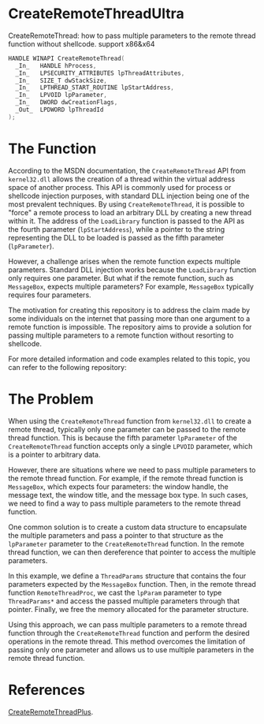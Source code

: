 # CreateRemoteThreadUltra
CreateRemoteThread: how to pass multiple parameters to the remote thread function without shellcode. support x86&x64

```c++
HANDLE WINAPI CreateRemoteThread(
  _In_   HANDLE hProcess,
  _In_   LPSECURITY_ATTRIBUTES lpThreadAttributes,
  _In_   SIZE_T dwStackSize,
  _In_   LPTHREAD_START_ROUTINE lpStartAddress,
  _In_   LPVOID lpParameter,
  _In_   DWORD dwCreationFlags,
  _Out_  LPDWORD lpThreadId
);
```

# The Function
  According to the MSDN documentation, the `CreateRemoteThread` API from `kernel32.dll` allows the creation of a thread within the virtual address space of another process. This API is commonly used for process or shellcode injection purposes, with standard DLL injection being one of the most prevalent techniques. By using `CreateRemoteThread`, it is possible to "force" a remote process to load an arbitrary DLL by creating a new thread within it. The address of the `LoadLibrary` function is passed to the API as the fourth parameter (`lpStartAddress`), while a pointer to the string representing the DLL to be loaded is passed as the fifth parameter (`lpParameter`).

However, a challenge arises when the remote function expects multiple parameters. Standard DLL injection works because the `LoadLibrary` function only requires one parameter. But what if the remote function, such as `MessageBox`, expects multiple parameters? For example, `MessageBox` typically requires four parameters.

The motivation for creating this repository is to address the claim made by some individuals on the internet that passing more than one argument to a remote function is impossible. The repository aims to provide a solution for passing multiple parameters to a remote function without resorting to shellcode.

For more detailed information and code examples related to this topic, you can refer to the following repository:
# The Problem
When using the `CreateRemoteThread` function from `kernel32.dll` to create a remote thread, typically only one parameter can be passed to the remote thread function. This is because the fifth parameter `lpParameter` of the `CreateRemoteThread` function accepts only a single `LPVOID` parameter, which is a pointer to arbitrary data.

However, there are situations where we need to pass multiple parameters to the remote thread function. For example, if the remote thread function is `MessageBox`, which expects four parameters: the window handle, the message text, the window title, and the message box type. In such cases, we need to find a way to pass multiple parameters to the remote thread function.

One common solution is to create a custom data structure to encapsulate the multiple parameters and pass a pointer to that structure as the `lpParameter` parameter to the `CreateRemoteThread` function. In the remote thread function, we can then dereference that pointer to access the multiple parameters.

In this example, we define a `ThreadParams` structure that contains the four parameters expected by the `MessageBox` function. Then, in the remote thread function `RemoteThreadProc`, we cast the `lpParam` parameter to type `ThreadParams*` and access the passed multiple parameters through that pointer. Finally, we free the memory allocated for the parameter structure.

Using this approach, we can pass multiple parameters to a remote thread function through the `CreateRemoteThread` function and perform the desired operations in the remote thread. This method overcomes the limitation of passing only one parameter and allows us to use multiple parameters in the remote thread function.
# References
[CreateRemoteThreadPlus](https://github.com/lem0nSec/CreateRemoteThreadPlus).
